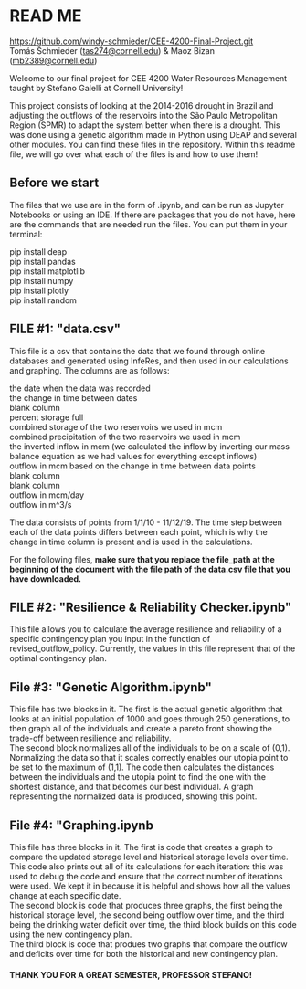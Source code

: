 # READ ME
https://github.com/windy-schmieder/CEE-4200-Final-Project.git \
Tomás Schmieder (tas274@cornell.edu) & Maoz Bizan (mb2389@cornell.edu)



Welcome to our final project for CEE 4200 Water Resources Management taught by Stefano Galelli at Cornell University!

This project consists of looking at the 2014-2016 drought in Brazil and adjusting the outflows of the reservoirs into the São Paulo Metropolitan Region (SPMR) to adapt the system better when there is a drought. This was done using a genetic algorithm made in Python using DEAP and several other modules. You can find these files in the repository. Within this readme file, we will go over what each of the files is and how to use them!

## Before we start

The files that we use are in the form of .ipynb, and can be run as Jupyter Notebooks or using an IDE. If there are packages that you do not have, here are the commands that are needed run the files. You can put them in your terminal:

  pip install deap \
  pip install pandas\
  pip install matplotlib\
  pip install numpy\
  pip install plotly\
  pip install random
  

## FILE #1: "data.csv"

This file is a csv that contains the data that we found through online databases and generated using InfeRes, and then used in our calculations and graphing. The columns are as follows:

  the date when the data was recorded \
  the change in time between dates \
  blank column \
  percent storage full \
  combined storage of the two reservoirs we used in mcm \
  combined precipitation of the two reservoirs we used in mcm \
  the inverted inflow in mcm (we calculated the inflow by inverting our mass balance equation as we had values for everything except inflows) \
  outflow in mcm based on the change in time between data points \
  blank column \
  blank column \
  outflow in mcm/day \
  outflow in m^3/s

The data consists of points from 1/1/10 - 11/12/19. The time step between each of the data points differs between each point, which is why the change in time column is present and is used in the calculations.

For the following files, **make sure that you replace the file_path at the beginning of the document with the file path of the data.csv file that you have downloaded.**
## FILE #2: "Resilience & Reliability Checker.ipynb"

This file allows you to calculate the average resilience and reliability of a specific contingency plan you input in the function of revised_outflow_policy. Currently, the values in this file represent that of the optimal contingency plan.

## File #3: "Genetic Algorithm.ipynb"

This file has two blocks in it. The first is the actual genetic algorithm that looks at an initial population of 1000 and goes through 250 generations, to then graph all of the individuals and create a pareto front showing the trade-off between resilience and reliability. \
The second block normalizes all of the individuals to be on a scale of (0,1). Normalizing the data so that it scales correctly enables our utopia point to be set to the maximum of (1,1). The code then calculates the distances between the individuals and the utopia point to find the one with the shortest distance, and that becomes our best individual. A graph representing the normalized data is produced, showing this point.

## File #4: "Graphing.ipynb

This file has three blocks in it. The first is code that creates a graph to compare the updated storage level and historical storage levels over time. This code also prints out all of its calculations for each iteration: this was used to debug the code and ensure that the correct number of iterations were used. We kept it in because it is helpful and shows how all the values change at each specific date. \
The second block is code that produces three graphs, the first being the historical storage level, the second being outflow over time, and the third being the drinking water deficit over time, the third block builds on this code using the new contingency plan. \
The third block is code that produes two graphs that compare the outflow and deficits over time for both the historical and new contingency plan. 

#### THANK YOU FOR A GREAT SEMESTER, PROFESSOR STEFANO!

